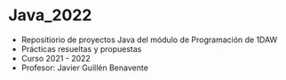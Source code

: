 # Java_2022

+ Repositiorio de proyectos Java del módulo de Programación de 1DAW 
+ Prácticas resueltas y propuestas
+ Curso 2021 - 2022
+ Profesor: Javier Guillén Benavente
